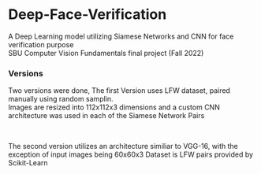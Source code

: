 # Deep-Face-Verification
A Deep Learning model utilizing Siamese Networks and CNN for face verification purpose <br>
SBU Computer Vision Fundamentals final project (Fall 2022) 
<br>
### Versions
Two versions were done, The first Version uses LFW dataset, paired manually using random samplin.<br>
Images are resized into 112x112x3 dimensions and a custom CNN architecture was used in each of the Siamese Network Pairs

<br>

The second version utilizes an architecture similiar to VGG-16, with the exception of input images being 60x60x3
Dataset is LFW pairs provided by Scikit-Learn
